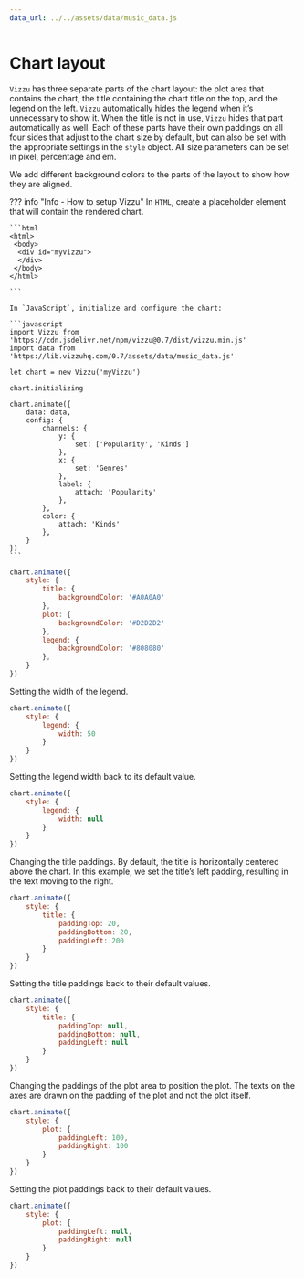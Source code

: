 ```yaml
---
data_url: ../../assets/data/music_data.js
---
```


# Chart layout

`Vizzu` has three separate parts of the chart layout: the plot area that
contains the chart, the title containing the chart title on the top, and the
legend on the left. `Vizzu` automatically hides the legend when it’s unnecessary
to show it. When the title is not in use, `Vizzu` hides that part automatically
as well. Each of these parts have their own paddings on all four sides that
adjust to the chart size by default, but can also be set with the appropriate
settings in the `style` object. All size parameters can be set in pixel,
percentage and em.

We add different background colors to the parts of the layout to show how they
are aligned.

<div id="tutorial_01"></div>

??? info "Info - How to setup Vizzu"
    In `HTML`, create a placeholder element that will contain the rendered
    chart.

    ```html
    <html>
     <body>
      <div id="myVizzu">
      </div>
     </body>
    </html>

    ```

    In `JavaScript`, initialize and configure the chart:

    ```javascript
    import Vizzu from 'https://cdn.jsdelivr.net/npm/vizzu@0.7/dist/vizzu.min.js'
    import data from 'https://lib.vizzuhq.com/0.7/assets/data/music_data.js'

    let chart = new Vizzu('myVizzu')

    chart.initializing

    chart.animate({
        data: data,
        config: {
            channels: {
                y: {
                    set: ['Popularity', 'Kinds']
                },
                x: {
                    set: 'Genres'
                },
                label: {
                    attach: 'Popularity'
                },
            },
            color: {
                attach: 'Kinds'
            },
        }
    })
    ```

```javascript
chart.animate({
    style: {
        title: {
            backgroundColor: '#A0A0A0'
        },
        plot: {
            backgroundColor: '#D2D2D2'
        },
        legend: {
            backgroundColor: '#808080'
        },
    }
})
```

Setting the width of the legend.

<div id="tutorial_02"></div>

```javascript
chart.animate({
    style: {
        legend: {
            width: 50
        }
    }
})
```

Setting the legend width back to its default value.

<div id="tutorial_03"></div>

```javascript
chart.animate({
    style: {
        legend: {
            width: null
        }
    }
})
```

Changing the title paddings. By default, the title is horizontally centered
above the chart. In this example, we set the title’s left padding, resulting in
the text moving to the right.

<div id="tutorial_04"></div>

```javascript
chart.animate({
    style: {
        title: {
            paddingTop: 20,
            paddingBottom: 20,
            paddingLeft: 200
        }
    }
})
```

Setting the title paddings back to their default values.

<div id="tutorial_05"></div>

```javascript
chart.animate({
    style: {
        title: {
            paddingTop: null,
            paddingBottom: null,
            paddingLeft: null
        }
    }
})
```

Changing the paddings of the plot area to position the plot. The texts on the
axes are drawn on the padding of the plot and not the plot itself.

<div id="tutorial_06"></div>

```javascript
chart.animate({
    style: {
        plot: {
            paddingLeft: 100,
            paddingRight: 100
        }
    }
})
```

Setting the plot paddings back to their default values.

<div id="tutorial_07"></div>

```javascript
chart.animate({
    style: {
        plot: {
            paddingLeft: null,
            paddingRight: null
        }
    }
})
```

<script src="../chart_layout.js"></script>
